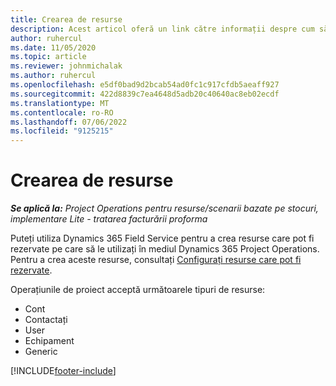 ```yaml
---
title: Crearea de resurse
description: Acest articol oferă un link către informații despre cum să creați resurse care pot fi rezervate.
author: ruhercul
ms.date: 11/05/2020
ms.topic: article
ms.reviewer: johnmichalak
ms.author: ruhercul
ms.openlocfilehash: e5df0bad9d2bcab54ad0fc1c917cfdb5aeaff927
ms.sourcegitcommit: 422d8839c7ea4648d5adb20c40640ac8eb02ecdf
ms.translationtype: MT
ms.contentlocale: ro-RO
ms.lasthandoff: 07/06/2022
ms.locfileid: "9125215"
---
```

# <a name="create-resources"></a>Crearea de resurse

_**Se aplică la:** Project Operations pentru resurse/scenarii bazate pe stocuri, implementare Lite - tratarea facturării proforma_

Puteți utiliza Dynamics 365 Field Service pentru a crea resurse care pot fi rezervate pe care să le utilizați în mediul Dynamics 365 Project Operations. Pentru a crea aceste resurse, consultați [Configurați resurse care pot fi rezervate](/dynamics365/field-service/set-up-bookable-resources).

Operațiunile de proiect acceptă următoarele tipuri de resurse:
- Cont
- Contactați
- User
- Echipament
- Generic


[!INCLUDE[footer-include](../includes/footer-banner.md)]
